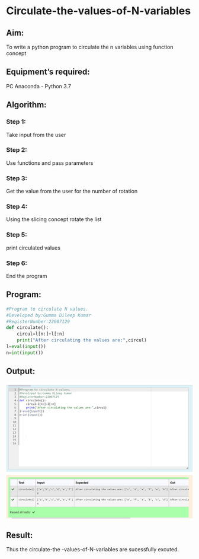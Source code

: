 # Circulate-the-values-of-N-variables
## Aim:
To write a python program to circulate the n variables using function concept
## Equipment’s required:
PC
Anaconda - Python 3.7
## Algorithm: 
### Step 1:
Take input from the user 
### Step 2: 
Use functions and pass parameters 
### Step 3: 
Get the value from the user for the number of rotation
### Step 4: 
Using the slicing concept rotate the list

### Step 5: 
print circulated values 
### Step 6:
End the program

## Program:
```python
#Program to circulate N values.
#Developed by:Gumma Dileep Kumar
#RegisterNumber:22007129
def circulate():
    circul=l[n:]+l[:n]
    print("After circulating the values are:",circul)
l=eval(input())
n=int(input())
```
## Output:
![MODEL](/curculate_output.png)

## Result:
Thus the circulate-the -values-of-N-variables are sucessfully excuted.
